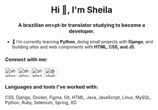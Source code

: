 <h1 align="center">Hi 👋, I'm Sheila</h1>
<h3 align="center">A brazilian en>pt-br translator studying to become a developer.</h3>

- 🌱 I’m currently learning **Python**, doing small projects with **Django**, and building sites and web components with **HTML, CSS, and JS**.

<p align="left">
<h3 align="left">Connect with me:</h3>
<a href="https://codepen.io/sheilagomes" target="blank"><img align="center" src="https://cdn.jsdelivr.net/npm/simple-icons@3.0.1/icons/codepen.svg" alt="sheilagomes" height="30" width="40" /></a>
<a href="https://dev.to/sheilagomes" target="blank"><img align="center" src="https://cdn.jsdelivr.net/npm/simple-icons@3.0.1/icons/dev-dot-to.svg" alt="sheilagomes" height="30" width="40" /></a>
<a href="https://linkedin.com/in/sheilagomes" target="blank"><img align="center" src="https://cdn.jsdelivr.net/npm/simple-icons@3.0.1/icons/linkedin.svg" alt="sheilagomes" height="30" width="40" /></a>
<a href="https://medium.com/@sheilagomes" target="blank"><img align="center" src="https://cdn.jsdelivr.net/npm/simple-icons@3.0.1/icons/medium.svg" alt="@sheilagomes" height="30" width="40" /></a>
</p>

<h3 align="left">Languages and tools I've worked with:</h3>
<p align="left">CSS, Django, Docker, Figma, Git, HTML, Java, JavaScript, Linux, MySQL, Python, Ruby, Selenium, Spring, XD</p>
